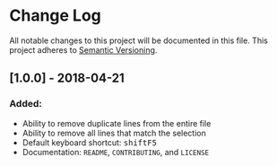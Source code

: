 # Change Log
All notable changes to this project will be documented in this file.
This project adheres to [Semantic Versioning](http://semver.org/).

## [1.0.0] - 2018-04-21
### Added:
- Ability to remove duplicate lines from the entire file
- Ability to remove all lines that match the selection
- Default keyboard shortcut: <kbd>shift</kbd><kbd>F5</kbd>
- Documentation: `README`, `CONTRIBUTING`, and `LICENSE`
